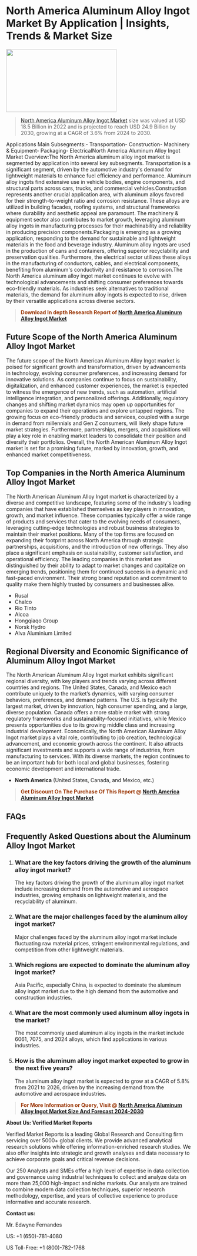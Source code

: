 <p><h1>North America Aluminum Alloy Ingot Market By Application | Insights, Trends & Market Size</h1><p><img class="aligncenter size-medium wp-image-105565" src="https://ffe5etoiles.com/wp-content/uploads/2025/01/MST7-300x171.png" alt="" width="300" height="171" /></p><blockquote><p><a href="https://www.verifiedmarketreports.com/download-sample/?rid=73615&utm_source=Github-NA&utm_medium=384" target="_blank">North America Aluminum Alloy Ingot Market</a> size was valued at USD 18.5 Billion in 2022 and is projected to reach USD 24.9 Billion by 2030, growing at a CAGR of 3.6% from 2024 to 2030.</p></blockquote>Applications Main Subsegments:- Transportation- Construction- Machinery & Equipment- Packaging- ElectricalNorth America Aluminum Alloy Ingot Market Overview:The North America aluminum alloy ingot market is segmented by application into several key subsegments. Transportation is a significant segment, driven by the automotive industry's demand for lightweight materials to enhance fuel efficiency and performance. Aluminum alloy ingots find extensive use in vehicle bodies, engine components, and structural parts across cars, trucks, and commercial vehicles.Construction represents another crucial application area, with aluminum alloys favored for their strength-to-weight ratio and corrosion resistance. These alloys are utilized in building facades, roofing systems, and structural frameworks where durability and aesthetic appeal are paramount. The machinery & equipment sector also contributes to market growth, leveraging aluminum alloy ingots in manufacturing processes for their machinability and reliability in producing precision components.Packaging is emerging as a growing application, responding to the demand for sustainable and lightweight materials in the food and beverage industry. Aluminum alloy ingots are used in the production of cans and containers, offering superior recyclability and preservation qualities. Furthermore, the electrical sector utilizes these alloys in the manufacturing of conductors, cables, and electrical components, benefiting from aluminum's conductivity and resistance to corrosion.The North America aluminum alloy ingot market continues to evolve with technological advancements and shifting consumer preferences towards eco-friendly materials. As industries seek alternatives to traditional materials, the demand for aluminum alloy ingots is expected to rise, driven by their versatile applications across diverse sectors.</p><blockquote><p><span style="color: #993300;"><strong>Download In depth Research Report of <a href="https://www.verifiedmarketreports.com/download-sample/?rid=73615&utm_source=Github-NA&utm_medium=384">North America Aluminum Alloy Ingot Market</a></strong></span></p></blockquote><h2>Future Scope of the North America Aluminum Alloy Ingot Market</h2><p>The future scope of the North American Aluminum Alloy Ingot market is poised for significant growth and transformation, driven by advancements in technology, evolving consumer preferences, and increasing demand for innovative solutions. As companies continue to focus on sustainability, digitalization, and enhanced customer experiences, the market is expected to witness the emergence of new trends, such as automation, artificial intelligence integration, and personalized offerings. Additionally, regulatory changes and shifting market dynamics may open up opportunities for companies to expand their operations and explore untapped regions. The growing focus on eco-friendly products and services, coupled with a surge in demand from millennials and Gen Z consumers, will likely shape future market strategies. Furthermore, partnerships, mergers, and acquisitions will play a key role in enabling market leaders to consolidate their position and diversify their portfolios. Overall, the North American Aluminum Alloy Ingot market is set for a promising future, marked by innovation, growth, and enhanced market competitiveness.</p><h2>Top Companies in the North America Aluminum Alloy Ingot Market</h2><p>The North American Aluminum Alloy Ingot market is characterized by a diverse and competitive landscape, featuring some of the industry's leading companies that have established themselves as key players in innovation, growth, and market influence. These companies typically offer a wide range of products and services that cater to the evolving needs of consumers, leveraging cutting-edge technologies and robust business strategies to maintain their market positions. Many of the top firms are focused on expanding their footprint across North America through strategic partnerships, acquisitions, and the introduction of new offerings. They also place a significant emphasis on sustainability, customer satisfaction, and operational efficiency. The leading companies in this market are distinguished by their ability to adapt to market changes and capitalize on emerging trends, positioning them for continued success in a dynamic and fast-paced environment. Their strong brand reputation and commitment to quality make them highly trusted by consumers and businesses alike.</p><p><ul><li>Rusal </li><li> Chalco </li><li> Rio Tinto </li><li> Alcoa </li><li> Hongqiaqo Group </li><li> Norsk Hydro </li><li> Alva Aluminium Limited</li></ul></p><h2>Regional Diversity and Economic Significance of Aluminum Alloy Ingot Market</h2><p>The North American Aluminum Alloy Ingot market exhibits significant regional diversity, with key players and trends varying across different countries and regions. The United States, Canada, and Mexico each contribute uniquely to the market’s dynamics, with varying consumer behaviors, preferences, and demand patterns. The U.S. is typically the largest market, driven by innovation, high consumer spending, and a large, diverse population. Canada offers a more stable market with strong regulatory frameworks and sustainability-focused initiatives, while Mexico presents opportunities due to its growing middle class and increasing industrial development. Economically, the North American Aluminum Alloy Ingot market plays a vital role, contributing to job creation, technological advancement, and economic growth across the continent. It also attracts significant investments and supports a wide range of industries, from manufacturing to services. With its diverse markets, the region continues to be an important hub for both local and global businesses, fostering economic development and international trade.</p><ul> <li><strong>North America</strong> (United States, Canada, and Mexico, etc.)</li></ul><blockquote><p><span style="color: #993300;"><strong>Get Discount On The Purchase Of This Report @ <a href="https://www.verifiedmarketreports.com/ask-for-discount/?rid=73615&utm_source=Github-NA&utm_medium=384">North America Aluminum Alloy Ingot Market</a></strong></span></p></blockquote><h2>FAQs</h2><p> <h2>Frequently Asked Questions about the Aluminum Alloy Ingot Market</h1> <ol> <li> <h3>What are the key factors driving the growth of the aluminum alloy ingot market?</div><div></h3> <p>The key factors driving the growth of the aluminum alloy ingot market include increasing demand from the automotive and aerospace industries, growing emphasis on lightweight materials, and the recyclability of aluminum.</p> </li> <li> <h3>What are the major challenges faced by the aluminum alloy ingot market?</div><div></h3> <p>Major challenges faced by the aluminum alloy ingot market include fluctuating raw material prices, stringent environmental regulations, and competition from other lightweight materials.</p> </li> <li> <h3>Which regions are expected to dominate the aluminum alloy ingot market?</div><div></h3> <p>Asia Pacific, especially China, is expected to dominate the aluminum alloy ingot market due to the high demand from the automotive and construction industries.</p> </li> <li> <h3>What are the most commonly used aluminum alloy ingots in the market?</div><div></h3> <p>The most commonly used aluminum alloy ingots in the market include 6061, 7075, and 2024 alloys, which find applications in various industries.</p> </li> <li> <h3>How is the aluminum alloy ingot market expected to grow in the next five years?</div><div></h3> <p>The aluminum alloy ingot market is expected to grow at a CAGR of 5.8% from 2021 to 2026, driven by the increasing demand from the automotive and aerospace industries.</p> </li> </ol></body></html></p><blockquote><p><span style="color: #993300;"><strong>For More Information or Query, Visit @ <a href="https://www.verifiedmarketreports.com/product/aluminum-alloy-ingot-market-insights-2019-global-and-chinese-analysis-and-forecast-to-2024/">North America Aluminum Alloy Ingot Market Size And Forecast 2024-2030</a></strong></span></p></blockquote><p><strong>About Us: Verified Market Reports</strong></p><p>Verified Market Reports is a leading Global Research and Consulting firm servicing over 5000+ global clients. We provide advanced analytical research solutions while offering information-enriched research studies. We also offer insights into strategic and growth analyses and data necessary to achieve corporate goals and critical revenue decisions.</p><p>Our 250 Analysts and SMEs offer a high level of expertise in data collection and governance using industrial techniques to collect and analyze data on more than 25,000 high-impact and niche markets. Our analysts are trained to combine modern data collection techniques, superior research methodology, expertise, and years of collective experience to produce informative and accurate research.</p><p><strong>Contact us:</strong></p><p>Mr. Edwyne Fernandes</p><p>US: +1 (650)-781-4080</p><p>US Toll-Free: +1 (800)-782-1768</p>
